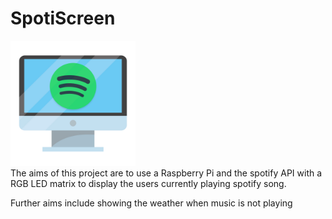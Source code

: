 # SpotiScreen
<img src="Media/spotiscreen.png" alt="Logo" width="200"/>
<br>
The aims of this project are to use a Raspberry Pi and the spotify API with a RGB LED matrix to display the users currently playing spotify song.

Further aims include showing the weather when music is not playing 
